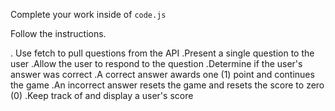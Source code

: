 Complete your work inside of `code.js`

Follow the instructions.

. Use fetch to pull questions from the API
.Present a single question to the user
.Allow the user to respond to the question
.Determine if the user's answer was correct
.A correct answer awards one (1) point and continues the game
.An incorrect answer resets the game and resets the score to zero (0)
.Keep track of and display a user's score
